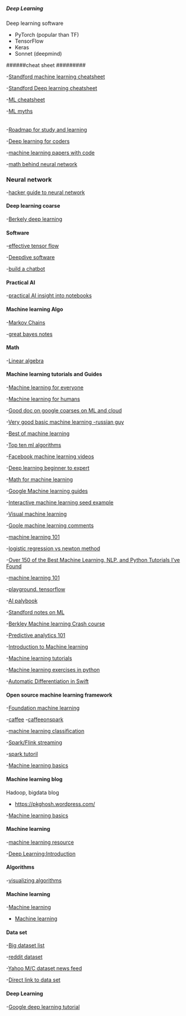 ##### Deep Learning #####

Deep learning software
* PyTorch (popular than TF) 
* TensorFlow
* Keras
* Sonnet (deepmind)

######cheat sheet #########

-[Standford machine learning cheatsheet](https://stanford.edu/~shervine/teaching/cs-229/)

-[Standford Deep learning cheatsheet](https://stanford.edu/~shervine/teaching/cs-230/)

-[ML cheatsheet](https://github.com/remicnrd/ml_cheatsheet)

-[ML myths](https://crazyoscarchang.github.io/2019/02/16/seven-myths-in-machine-learning-research/)

######
-[Roadmap for study and learning](https://github.com/astorfi/TensorFlow-Roadmap)

-[Deep learning for coders](https://www.fast.ai/2019/01/24/course-v3/)

-[machine learning papers with code](https://paperswithcode.com/sota)

-[math behind neural network](https://towardsdatascience.com/https-medium-com-piotr-skalski92-deep-dive-into-deep-networks-math-17660bc376ba)

### Neural network ###

-[hacker guide to neural network](http://karpathy.github.io/neuralnets/)

#### Deep learning coarse ####
-[Berkely deep learning](http://d2l.ai/chapter_introduction/index.html)

#### Software #########

-[effective tensor flow](https://github.com/vahidk/EffectiveTensorflow?)

-[Deepdive software](http://deepdive.stanford.edu/)

-[build a chatbot](https://adeshpande3.github.io/How-I-Used-Deep-Learning-to-Train-a-Chatbot-to-Talk-Like-Me)

#### Practical AI

-[practical AI insight into notebooks](https://github.com/GokuMohandas/practicalAI)

#### Machine learning Algo 

-[Markov Chains](http://setosa.io/ev/markov-chains/)

-[great bayes notes](http://supportvectors.com/pdfdocs/great-bayes-notes.pdf)

#### Math

-[Linear algebra](http://immersivemath.com/ila/index.html)

#### Machine learning tutorials and Guides

-[Machine learning for everyone](https://medium.com/@ageitgey/machine-learning-is-fun-80ea3ec3c471)

-[Machine learning for humans](https://medium.com/machine-learning-for-humans/why-machine-learning-matters-6164faf1df12)

-[Good doc on google coarses on ML and cloud](https://techdevguide.withgoogle.com/)

-[Very good basic machine learning -russian guy](https://vas3k.com/blog/machine_learning/)

-[Best of machine learning](http://bestofml.com/)

-[Top ten ml algorithms](https://towardsdatascience.com/a-tour-of-the-top-10-algorithms-for-machine-learning-newbies-dde4edffae11)

-[Facebook machine learning videos](https://research.fb.com/the-facebook-field-guide-to-machine-learning-video-series/)

-[Deep learning beginner to expert](https://blog.floydhub.com/ten-techniques-from-fast-ai/)

-[Math for machine learning](https://blog.ycombinator.com/learning-math-for-machine-learning/)

-[Google Machine learning guides](https://developers.google.com/machine-learning/guides/)

-[Interactive machine learning seed example](http://tools.google.com/seedbank/)

-[Visual machine learning](http://www.r2d3.us/visual-intro-to-machine-learning-part-1/)

-[Goole machine learning comments](https://news.ycombinator.com/item?id=16493489)

-[machine learning 101](https://docs.google.com/presentation/d/1kSuQyW5DTnkVaZEjGYCkfOxvzCqGEFzWBy4e9Uedd9k/preview?imm_mid=0f9b7e&cmp=em-data-na-na-newsltr_20171213&slide=id.g183f28bdc3_0_90)


-[logistic regression vs newton method](http://thelaziestprogrammer.com/sharrington/math-of-machine-learning/solving-logreg-newtons-method)


-[Over 150 of the Best Machine Learning, NLP, and Python Tutorials I’ve Found](https://unsupervisedmethods.com/over-150-of-the-best-machine-learning-nlp-and-python-tutorials-ive-found-ffce2939bd78)


-[machine learning 101](https://medium.com/onfido-tech/machine-learning-101-be2e0a86c96a)

-[playground. tensorflow](http://playground.tensorflow.org/)


-[AI palybook](http://aiplaybook.a16z.com/)

-[Standford notes on ML](http://cs229.stanford.edu/materials.html)

-[Berkley Machine learning Crash course](https://ml.berkeley.edu/blog/2016/11/06/tutorial-1/)

-[Predictive analytics 101](http://data36.com/predictive-analytics-101-part-1/)

-[Introduction to Machine learning](http://blog.algorithmia.com/introduction-machine-learning-developers/)

-[Machine learning tutorials](http://ciml.info/)

-[Machine learning exercises in python](http://www.johnwittenauer.net/machine-learning-exercises-in-python-part-1/)

-[Automatic Differentiation in Swift](https://gist.github.com/rxwei/30ba75ce092ab3b0dce4bde1fc2c9f1d)

#### Open source machine learning framework

-[Foundation machine learning](https://bloomberg.github.io/foml/#lectures)

-[caffee](http://caffe.berkeleyvision.org/)
-[caffeeonspark](http://yahoohadoop.tumblr.com/post/139916563586/caffeonspark-open-sourced-for-distributed-deep?soc_src=mail&soc_trk=ma)

-[machine learning classification](https://www.mapr.com/blog/apache-spark-machine-learning-tutorial)

-[Spark/Flink streaming](http://blog.madhukaraphatak.com/)

-[spark tutoril](http://www.lab41.org/transformers-rdd-in-disguise/)

-[Machine learning basics](https://medium.com/innoarchitech-innovation-architecture-technology)

#### Machine learning blog

Hadoop, bigdata blog
- https://pkghosh.wordpress.com/

-[Machine learning basics](https://brandur.org/articles)


#### Machine learning
-[machine learning resource](http://machinelearningmastery.com/a-tour-of-machine-learning-algorithms/)

-[Deep Learning:Introduction](http://neuralnetworksanddeeplearning.com/index.html)

#### Algorithms
-[visualizing algorithms](https://news.ycombinator.com/item?id=7949995)


#### Machine learning
-[Machine learning](https://github.com/josephmisiti/awesome-machine-learning)
- [Machine learning](https://news.ycombinator.com/item?id=8061628)

#### Data set

-[Big dataset list](https://www.datasetlist.com/)

-[reddit dataset](https://www.reddit.com/r/datasets/comments/65o7py/updated_reddit_comment_dataset_as_torrents/)

-[Yahoo M/C dataset news feed](http://yahoolabs.tumblr.com/post/137281912191/yahoo-releases-the-largest-ever-machine-learning)

-[Direct link to data set](http://webscope.sandbox.yahoo.com/catalog.php?datatype=r&did=75)

#### Deep Learning

-[Google deep learning tutorial](https://cloud.google.com/blog/big-data/2017/01/learn-tensorflow-and-deep-learning-without-a-phd)

